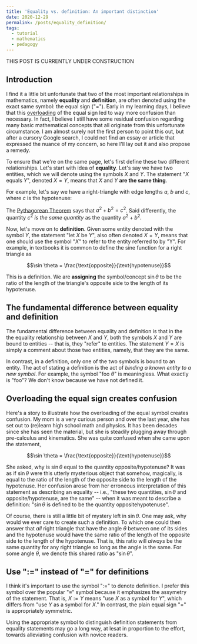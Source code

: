 ```yaml
---
title: 'Equality vs. definition: An important distinction'
date: 2020-12-29
permalink: /posts/equality_definition/
tags:
  - tutorial
  - mathematics
  - pedagogy
---
```


THIS POST IS CURRENTLY UNDER CONSTRUCTION

Introduction
----------

I find it a little bit unfortunate that two of the most important relationships in mathematics, namely **equality** and **definition**, are often denoted using the exact same symbol: the equal sign ("="). Early in my learning days, I believe that this [overloading](https://en.wikipedia.org/wiki/Operator_overloading) of the equal sign led to way more confusion than necessary.  In fact, I believe I still have some residual confusion regarding many basic mathematical concepts that all originate from this unfortunate circumstance.  I am almost surely not the first person to point this out, but after a cursory Google search, I could not find an essay or article that expressed the nuance of my concern, so here I'll lay out it and also propose a remedy.

To ensure that we're on the same page, let's first define these two different relationships. Let's start with idea of **equality**.  Let's say we have two entities, which we will denote using the symbols $X$ and $Y$.  The statement "$X$ equals $Y$", denoted $X = Y$, means that $X$ and $Y$ **are the same thing**.  

For example, let's say we have a right-triangle with edge lengths $a$, $b$ and $c$, where $c$ is the hypotenuse: 


The [Pythagorean Theorem](https://en.wikipedia.org/wiki/Pythagorean_theorem) says that $a^2 + b^2 = c^2$. Said differently, the quantity $c^2$ *is the same quantity* as the quantity $a^2 + b^2$.

Now, let's move on to **definition**. Given some entity denoted with the symbol $Y$, the statement "let $X$ be $Y$", also often denoted $X = Y$, means that one should use the symbol "$X$" to refer to the entity referred to by "Y".  For example, in textbooks it is common to define the sine function for a right triangle as 

$$\sin \theta = \frac{\text{opposite}}{\text{hypotenuse}}$$

This is a definition. We are **assigning** the symbol/concept $\sin \theta$ to be the ratio of the length of the triangle's opposite side to the length of its hypotenuse.

The fundamental difference between equality and definition
----------------

The fundamental difference between equality and definition is that in the the equality relationship between $X$ and $Y$, both the symbols $X$ and $Y$ are bound to entities -- that is, they "refer" to entities. The statement $Y = X$ is simply a comment about those two entities, namely, that they are the same.

In contrast, in a definition, only one of the two symbols is bound to an entity. The act of stating a definition is the act of *binding a known entity to a new symbol*.  For example, the symbol "$\text{foo} \ \theta$" is meaningless. What exactly is "foo"?  We don't know because we have not defined it.

Overloading the equal sign creates confusion
----------------

Here's a story to illustrate how the overloading of the equal symbol creates confusion. My mom is a very curious person and over the last year, she has set out to (re)learn high school math and physics. It has been decades since she has seen the material, but she is steadily plugging away through pre-calculus and kinematics. She was quite confused when she came upon the statement, 

$$\sin \theta = \frac{\text{opposite}}{\text{hypotenuse}}$$

She asked, why is $\sin \theta$ equal to the quantity $\text{opposite} / \text{hypotenuse}$? It was as if $\sin \theta$ were this utterly mysterious object that somehow, magically, is equal to the ratio of the length of the opposite side to the length of the hypotenuse. Her confusion arose from her erroneous interpretation of this statement as describing an equality -- i.e., "these two quantities, $\sin \theta$ and $\text{opposite} / \text{hypotenuse}$, are the same" -- when it was meant to describe a definition: "$\sin \theta$ is defined to be the quantity $\text{opposite} \text{hypotenuse}$". 

Of course, there is still a little bit of mystery left in $\sin \theta$. One may ask, why would we ever care to create such a definition. To which one could then answer that *all* right triangle that have the angle $\theta$ between one of its sides and the hypotenuse would have the same ratio of the length of the opposite side to the length of the hypotenuse.  That is, this ratio will *always* be the same quantity for any right triangle so long as the angle is the same.  For some angle $\theta$, we denote this shared ratio as "$\sin \theta$". 

Use ":=" instead of "=" for definitions
----------------

I think it's important to use the symbol ":=" to denote definition.  I prefer this symbol over the popular "$\equiv$" symbol because it emphasizes the assymetry of the statement.  That is, $X := Y$ means "use $X$ as a symbol for $Y$", which differs from "use $Y$ as a symbol for $X$." In contrast, the plain equal sign "=" is appropriately symmetric. 

Using the appropriate symbol to distinguish definition statements from equality statements may go a long way, at lesat in proportion to the effort, towards alleviating confusion with novice readers.  





